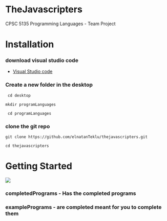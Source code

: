 # TheJavascripters

 CPSC 5135 Programming Languages - Team Project

# Installation

### download visual studio code 
* [Visual Studio code](https://code.visualstudio.com/)
### Create a new folder in the desktop 
` cd desktop`

`mkdir programLanguages`

` cd programLanguages`
### clone the git repo  
` git clone https://github.com/elnatanTeklu/thejavascripters.git `

`cd thejavascripters`

# Getting Started

![](.gif)


### completedPrograms - Has the completed programs
### examplePrograms - are completed meant for you to complete them 
